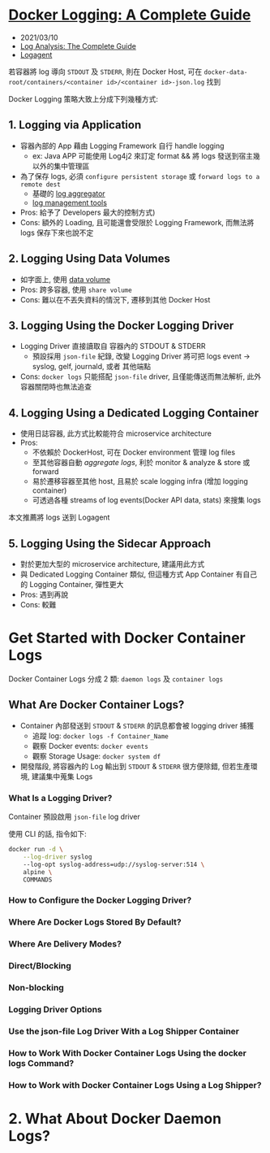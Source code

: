 # [Docker Logging: A Complete Guide](https://sematext.com/guides/docker-logs/)

- 2021/03/10
- [Log Analysis: The Complete Guide](https://sematext.com/blog/log-analysis/)
- [Logagent](https://sematext.com/logagent/)

若容器將 log 導向 `STDOUT` 及 `STDERR`, 則在 Docker Host, 可在 `docker-data-root/containers/<container id>/<container id>-json.log` 找到

Docker Logging 策略大致上分成下列幾種方式:

## 1. Logging via Application

- 容器內部的 App 藉由 Logging Framework 自行 handle logging
    - ex: Java APP 可能使用 Log4j2 來訂定 format && 將 logs 發送到宿主幾以外的集中管理區
- 為了保存 logs, 必須 `configure persistent storage` 或 `forward logs to a remote dest`
    - 基礎的 [log aggregator](https://sematext.com/blog/log-aggregation/)
    - [log management tools](https://sematext.com/blog/best-log-management-tools/)
- Pros: 給予了 Developers 最大的控制方式)
- Cons: 額外的 Loading, 且可能還會受限於 Logging Framework, 而無法將 logs 保存下來也說不定


## 2. Logging Using Data Volumes

- 如字面上, 使用 [data volume](https://sematext.com/blog/top-10-docker-logging-gotchas/)
- Pros: 跨多容器, 使用 `share volume`
- Cons: 難以在不丟失資料的情況下, 遷移到其他 Docker Host


## 3. Logging Using the Docker Logging Driver

- Logging Driver 直接讀取自 容器內的 STDOUT & STDERR
    - 預設採用 `json-file` 紀錄, 改變 Logging Driver 將可把 logs event -> syslog, gelf, journald, 或者 其他端點
- Cons: `docker logs` 只能搭配 `json-file` driver, 且僅能傳送而無法解析, 此外容器關閉時也無法追查


## 4. Logging Using a Dedicated Logging Container

- 使用日誌容器, 此方式比較能符合 microservice architecture
- Pros: 
    - 不依賴於 DockerHost, 可在 Docker environment 管理 log files
    - 至其他容器自動 *aggregate logs*, 利於 monitor & analyze & store 或 forward
    - 易於遷移容器至其他 host, 且易於 scale logging infra (增加 logging container)
    - 可透過各種 streams of log events(Docker API data, stats) 來搜集 logs

本文推薦將 logs 送到 Logagent


## 5. Logging Using the Sidecar Approach

- 對於更加大型的 microservice architecture, 建議用此方式
- 與 Dedicated Logging Container 類似, 但這種方式 App Container 有自己的 Logging Container, 彈性更大
- Pros: 遇到再說
- Cons: 較難


# Get Started with Docker Container Logs

Docker Container Logs 分成 2 類: `daemon logs` 及 `container logs`


## What Are Docker Container Logs?

- Container 內部發送到 `STDOUT` & `STDERR` 的訊息都會被 logging driver 捕獲
    - 追蹤 log: `docker logs -f Container_Name` 
    - 觀察 Docker events: `docker events`
    - 觀察 Storage Usage: `docker system df`
- 開發階段, 將容器內的 Log 輸出到 `STDOUT` & `STDERR` 很方便除錯, 但若生產環境, 建議集中蒐集 Logs

### What Is a Logging Driver?

Container 預設啟用 `json-file` log driver

使用 CLI 的話, 指令如下:

```bash
docker run -d \
    --log-driver syslog
    --log-opt syslog-address=udp://syslog-server:514 \
    alpine \
    COMMANDS
```


### How to Configure the Docker Logging Driver?




### Where Are Docker Logs Stored By Default?
### Where Are Delivery Modes?
### Direct/Blocking
### Non-blocking
### Logging Driver Options
### Use the json-file Log Driver With a Log Shipper Container
### How to Work With Docker Container Logs Using the docker logs Command?
### How to Work with Docker Container Logs Using a Log Shipper?


# 2. What About Docker Daemon Logs?

